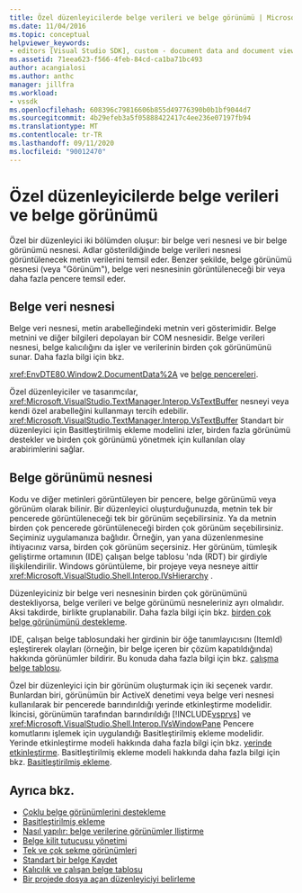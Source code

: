 ```yaml
---
title: Özel düzenleyicilerde belge verileri ve belge görünümü | Microsoft Docs
ms.date: 11/04/2016
ms.topic: conceptual
helpviewer_keywords:
- editors [Visual Studio SDK], custom - document data and document view
ms.assetid: 71eea623-f566-4feb-84cd-ca1ba71bc493
author: acangialosi
ms.author: anthc
manager: jillfra
ms.workload:
- vssdk
ms.openlocfilehash: 608396c79816606b855d49776390b0b1bf9044d7
ms.sourcegitcommit: 4b29efeb3a5f05888422417c4ee236e07197fb94
ms.translationtype: MT
ms.contentlocale: tr-TR
ms.lasthandoff: 09/11/2020
ms.locfileid: "90012470"
---
```

# <a name="document-data-and-document-view-in-custom-editors"></a>Özel düzenleyicilerde belge verileri ve belge görünümü
Özel bir düzenleyici iki bölümden oluşur: bir belge veri nesnesi ve bir belge görünümü nesnesi. Adlar gösterildiğinde belge verileri nesnesi görüntülenecek metin verilerini temsil eder. Benzer şekilde, belge görünümü nesnesi (veya "Görünüm"), belge veri nesnesinin görüntüleneceği bir veya daha fazla pencere temsil eder.

## <a name="document-data-object"></a>Belge veri nesnesi
 Belge veri nesnesi, metin arabelleğindeki metnin veri gösterimidir. Belge metnini ve diğer bilgileri depolayan bir COM nesnesidir. Belge verileri nesnesi, belge kalıcılığını da işler ve verilerinin birden çok görünümünü sunar. Daha fazla bilgi için bkz.

 <xref:EnvDTE80.Window2.DocumentData%2A> ve [belge pencereleri](../extensibility/internals/document-windows.md).

 Özel düzenleyiciler ve tasarımcılar, <xref:Microsoft.VisualStudio.TextManager.Interop.VsTextBuffer> nesneyi veya kendi özel arabelleğini kullanmayı tercih edebilir. <xref:Microsoft.VisualStudio.TextManager.Interop.VsTextBuffer> Standart bir düzenleyici için Basitleştirilmiş ekleme modelini izler, birden fazla görünümü destekler ve birden çok görünümü yönetmek için kullanılan olay arabirimlerini sağlar.

## <a name="document-view-object"></a>Belge görünümü nesnesi
 Kodu ve diğer metinleri görüntüleyen bir pencere, belge görünümü veya görünüm olarak bilinir. Bir düzenleyici oluşturduğunuzda, metnin tek bir pencerede görüntüleneceği tek bir görünüm seçebilirsiniz. Ya da metnin birden çok pencerede görüntüleneceği birden çok görünüm seçebilirsiniz. Seçiminiz uygulamanıza bağlıdır. Örneğin, yan yana düzenlenmesine ihtiyacınız varsa, birden çok görünüm seçersiniz. Her görünüm, tümleşik geliştirme ortamının (IDE) çalışan belge tablosu 'nda (RDT) bir girdiyle ilişkilendirilir. Windows görüntüleme, bir projeye veya nesneye aittir <xref:Microsoft.VisualStudio.Shell.Interop.IVsHierarchy> .

 Düzenleyiciniz bir belge veri nesnesinin birden çok görünümünü destekliyorsa, belge verileri ve belge görünümü nesneleriniz ayrı olmalıdır. Aksi takdirde, birlikte gruplanabilir. Daha fazla bilgi için bkz. [birden çok belge görünümünü destekleme](../extensibility/supporting-multiple-document-views.md).

 IDE, çalışan belge tablosundaki her girdinin bir öğe tanımlayıcısını (ItemId) eşleştirerek olayları (örneğin, bir belge içeren bir çözüm kapatıldığında) hakkında görünümler bildirir. Bu konuda daha fazla bilgi için bkz. [çalışma belge tablosu](../extensibility/internals/running-document-table.md).

 Özel bir düzenleyici için bir görünüm oluşturmak için iki seçenek vardır. Bunlardan biri, görünümün bir ActiveX denetimi veya belge veri nesnesi kullanılarak bir pencerede barındırıldığı yerinde etkinleştirme modelidir. İkincisi, görünümün tarafından barındırıldığı [!INCLUDE[vsprvs](../code-quality/includes/vsprvs_md.md)] ve <xref:Microsoft.VisualStudio.Shell.Interop.IVsWindowPane> Pencere komutlarını işlemek için uygulandığı Basitleştirilmiş ekleme modelidir. Yerinde etkinleştirme modeli hakkında daha fazla bilgi için bkz. [yerinde etkinleştirme](../vs-2015/misc/in-place-activation.md?view=vs-2015). Basitleştirilmiş ekleme modeli hakkında daha fazla bilgi için bkz. [Basitleştirilmiş ekleme](../extensibility/simplified-embedding.md).

## <a name="see-also"></a>Ayrıca bkz.

- [Çoklu belge görünümlerini destekleme](../extensibility/supporting-multiple-document-views.md)
- [Basitleştirilmiş ekleme](../extensibility/simplified-embedding.md)
- [Nasıl yapılır: belge verilerine görünümler Iliştirme](../extensibility/how-to-attach-views-to-document-data.md)
- [Belge kilit tutucusu yönetimi](../extensibility/document-lock-holder-management.md)
- [Tek ve çok sekme görünümleri](../extensibility/single-and-multi-tab-views.md)
- [Standart bir belge Kaydet](../extensibility/internals/saving-a-standard-document.md)
- [Kalıcılık ve çalışan belge tablosu](../extensibility/internals/persistence-and-the-running-document-table.md)
- [Bir projede dosya açan düzenleyiciyi belirleme](../extensibility/internals/determining-which-editor-opens-a-file-in-a-project.md)